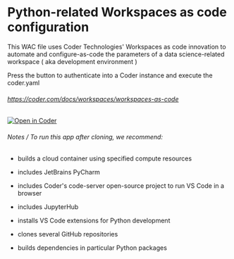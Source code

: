 # Python-related Workspaces as code configuration

This WAC file uses Coder Technologies' Workspaces as code innovation to automate and configure-as-code the parameters of a data science-related workspace ( aka development environment )

Press the button to authenticate into a Coder instance and execute the coder.yaml

###### https://coder.com/docs/workspaces/workspaces-as-code

[![Open in Coder](https://cdn.coder.com/embed-button.svg)](https://mark.demo.coder.com/wac/build?template_oauth_service=github&template_url=git@github.com:mtm20176/python_wac.git&template_ref=master&template_filepath=.coder/coder.yaml)

###### Notes / To run this app after cloning, we recommend:

* builds a cloud container using specified compute resources

* includes JetBrains PyCharm

* includes Coder's code-server open-source project to run VS Code in a browser

* includes JupyterHub

* installs VS Code extensions for Python development

* clones several GitHub repositories

* builds dependencies in particular Python packages


